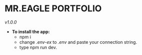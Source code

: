 # MR.EAGLE PORTFOLIO 
_v1.0.0_

* __To install the app:__ 
   - npm i
   - change _.env-ex_ to _*.env*_ and paste your connection string.
   - type npm run dev.